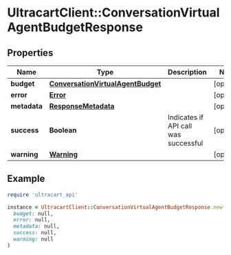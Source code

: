 # UltracartClient::ConversationVirtualAgentBudgetResponse

## Properties

| Name | Type | Description | Notes |
| ---- | ---- | ----------- | ----- |
| **budget** | [**ConversationVirtualAgentBudget**](ConversationVirtualAgentBudget.md) |  | [optional] |
| **error** | [**Error**](Error.md) |  | [optional] |
| **metadata** | [**ResponseMetadata**](ResponseMetadata.md) |  | [optional] |
| **success** | **Boolean** | Indicates if API call was successful | [optional] |
| **warning** | [**Warning**](Warning.md) |  | [optional] |

## Example

```ruby
require 'ultracart_api'

instance = UltracartClient::ConversationVirtualAgentBudgetResponse.new(
  budget: null,
  error: null,
  metadata: null,
  success: null,
  warning: null
)
```

